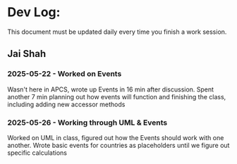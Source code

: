 # Dev Log:

This document must be updated daily every time you finish a work session.

## Jai Shah

### 2025-05-22 - Worked on Events
Wasn't here in APCS, wrote up Events in 16 min after discussion. Spent another 7 min planning out how events will function and finishing the class, including adding new accessor methods

### 2025-05-26 - Working through UML & Events
Worked on UML in class, figured out how the Events should work with one another. Wrote basic events for countries as placeholders until we figure out specific calculations
